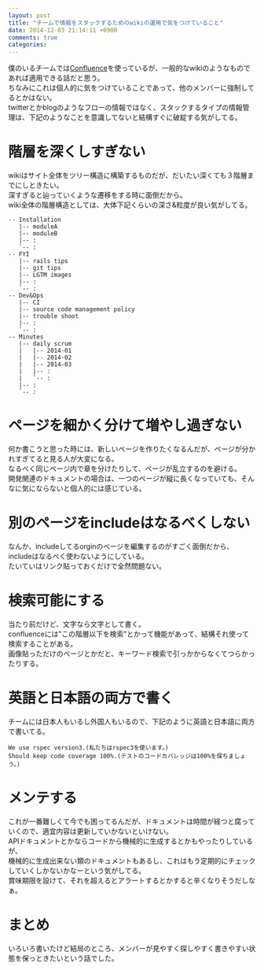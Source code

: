 ```yaml
---
layout: post
title: "チームで情報をスタックするためのwikiの運用で気をつけていること"
date: 2014-12-03 21:14:11 +0900
comments: true
categories: 
---
```

僕のいるチームでは[Confluence](https://www.atlassian.com/ja/software/confluence)を使っているが、一般的なwikiのようなものであれば適用できる話だと思う。  
ちなみにこれは個人的に気をつけていることであって、他のメンバーに強制してるとかはない。  
twitterとかblogのようなフローの情報ではなく、スタックするタイプの情報管理は、下記のようなことを意識してないと結構すぐに破綻する気がしてる。  

# 階層を深くしすぎない
wikiはサイト全体をツリー構造に構築するものだが、だいたい深くても３階層までにしときたい。  
深すぎると辿っていくような遷移をする時に面倒だから。  
wiki全体の階層構造としては、大体下記くらいの深さ&粒度が良い気がしてる。

    -- Installation
       |-- moduleA
       |-- moduleB
       |-- :
       `-- :
    -- FYI
       |-- rails tips
       |-- git tips
       |-- LGTM images
       |-- :
       `-- :
    -- Dev&Ops
       |-- CI
       |-- source code management policy
       |-- trouble shoot
       |-- :
       `-- :
    -- Minutes
       |-- daily scrum
       |   |-- 2014-01
       |   |-- 2014-02
       |   |-- 2014-03
       |   |-- :
       |   `-- :
       |-- :
       `-- :

# ページを細かく分けて増やし過ぎない
何か書こうと思った時には、新しいページを作りたくなるんだが、ページが分かれすぎてると見る人が大変になる。  
なるべく同じページ内で章を分けたりして、ページが乱立するのを避ける。  
開発関連のドキュメントの場合は、一つのページが縦に長くなっていても、そんなに気にならないと個人的には感じている。  

# 別のページをincludeはなるべくしない
なんか、includeしてるorginのページを編集するのがすごく面倒だから、includeはなるべく使わないようにしている。  
たいていはリンク貼っておくだけで全然問題ない。  

# 検索可能にする
当たり前だけど、文字なら文字として書く。  
confluenceには"この階層以下を検索"とかって機能があって、結構それ使って検索することがある。  
画像貼っただけのページとかだと、キーワード検索で引っかからなくてつらかったりする。  

# 英語と日本語の両方で書く
チームには日本人もいるし外国人もいるので、下記のように英語と日本語に両方で書いてる。  

    We use rspec version3.(私たちはrspec3を使います。)
    Should keep code coverage 100%.(テストのコードカバレッジは100%を保ちましょう。)

# メンテする
これが一番難しくて今でも困ってるんだが、ドキュメントは時間が経つと腐っていくので、適宜内容は更新していかないといけない。  
APIドキュメントとかならコードから機械的に生成するとかもやったりしているが、  
機械的に生成出来ない類のドキュメントもあるし、これはもう定期的にチェックしていくしかないかなーという気がしてる。  
賞味期限を設けて、それを超えるとアラートするとかすると辛くなりそうだしなぁ。  

# まとめ
いろいろ書いたけど結局のところ、メンバーが見やすく探しやすく書きやすい状態を保っときたいという話でした。  
